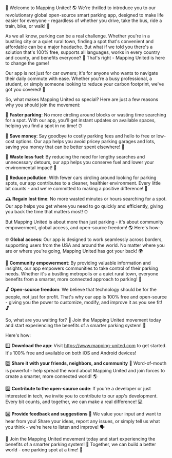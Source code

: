 🎉 Welcome to Mapping United! 🌎 We're thrilled to introduce you to our revolutionary global open-source smart parking app, designed to make life easier for everyone - regardless of whether you drive, take the bus, ride a train, bike, or walk! 💪

As we all know, parking can be a real challenge. Whether you're in a bustling city or a quiet rural town, finding a spot that's convenient and affordable can be a major headache. But what if we told you there's a solution that's 100% free, supports all languages, works in every country and county, and benefits everyone? 🤩 That's right - Mapping United is here to change the game!

Our app is not just for car owners; it's for anyone who wants to navigate their daily commute with ease. Whether you're a busy professional, a student, or simply someone looking to reduce your carbon footprint, we've got you covered! 🌟

So, what makes Mapping United so special? Here are just a few reasons why you should join the movement:

🚨 **Faster parking**: No more circling around blocks or wasting time searching for a spot. With our app, you'll get instant updates on available spaces, helping you find a spot in no time! ⏰

💸 **Save money**: Say goodbye to costly parking fees and hello to free or low-cost options. Our app helps you avoid pricey parking garages and lots, saving you money that can be better spent elsewhere! 💸

🚗 **Waste less fuel**: By reducing the need for lengthy searches and unnecessary detours, our app helps you conserve fuel and lower your environmental impact! 🌟

🌿 **Reduce pollution**: With fewer cars circling around looking for parking spots, our app contributes to a cleaner, healthier environment. Every little bit counts - and we're committed to making a positive difference! 🌟

🕰️ **Regain lost time**: No more wasted minutes or hours searching for a spot. Our app helps you get where you need to go quickly and efficiently, giving you back the time that matters most! ⏰

But Mapping United is about more than just parking - it's about community empowerment, global access, and open-source freedom! 🌎 Here's how:

🌐 **Global access**: Our app is designed to work seamlessly across borders, supporting users from the USA and around the world. No matter where you are or where you're going, Mapping United has got your back! 🌍

💪 **Community empowerment**: By providing valuable information and insights, our app empowers communities to take control of their parking needs. Whether it's a bustling metropolis or a quiet rural town, everyone benefits from a smarter, more connected approach to parking! 🤝

🔓 **Open-source freedom**: We believe that technology should be for the people, not just for profit. That's why our app is 100% free and open-source - giving you the power to customize, modify, and improve it as you see fit! 🔓

So, what are you waiting for? 🤔 Join the Mapping United movement today and start experiencing the benefits of a smarter parking system! 💪

Here's how:

1️⃣ **Download the app**: Visit https://www.mapping-united.com to get started. It's 100% free and available on both iOS and Android devices!

2️⃣ **Share it with your friends, neighbors, and community** 🤝 Word-of-mouth is powerful - help spread the word about Mapping United and join forces to create a smarter, more connected world! 🌎

3️⃣ **Contribute to the open-source code**: If you're a developer or just interested in tech, we invite you to contribute to our app's development. Every bit counts, and together, we can make a real difference! 💻

4️⃣ **Provide feedback and suggestions** 📝 We value your input and want to hear from you! Share your ideas, report any issues, or simply tell us what you think - we're here to listen and improve! 🗣️

🎉 Join the Mapping United movement today and start experiencing the benefits of a smarter parking system! 💪 Together, we can build a better world - one parking spot at a time! 🌟